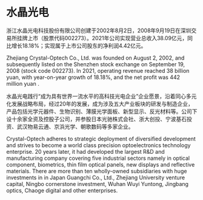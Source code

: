 # 水晶光电

浙江水晶光电科技股份有限公司创建于2002年8月2日，2008年9月19日在深圳交易所挂牌上市（股票代码002273）。2021年公司实现营业总收入38.09亿元，同比增长18.18%；实现属于上市公司股东的净利润4.42亿元。

Zhejiang Crystal-Optech Co., Ltd. was founded on August 2, 2002, and subsequently listed on the Shenzhen stock exchange on September 19, 2008 (stock code 002273). In 2021, operating revenue reached 38 billion yuan, with year-on-year growth of 18.18%, and the net profit was 442 million yuan .

水晶光电践行“成为具有世界一流水平的高科技光电企业”企业愿景，沿着同心多元化发展战略布局，经过20年的发展，成为涉及五大产业板块的研发与制造企业，产品包括光学元器件、生物识别、薄膜光学面板、新型显示、反光材料等。公司下设十余家全资及控股子公司，并参股日本光驰株式会社、浙大创投、宁波基石投资、武汉物易云通、京浜光学、朝歌数码等多家企业。

 Crystal-Optech adheres to strategic deployment of diversified development and strives to become a world class precision optoelectronics technology enterprise. 20 years later, it had developed the largest R&D and manufacturing company covering five industrial sectors namely in optical component, biometrics, thin film optical panels, new displays and reflective materials. There are more than ten wholly-owned subsidiaries with huge investments in in Japan Guangchi Co., Ltd., Zhejiang University venture capital, Ningbo cornerstone investment, Wuhan Wuyi Yuntong, Jingbang optics, Chaoge digital and other enterprises.
